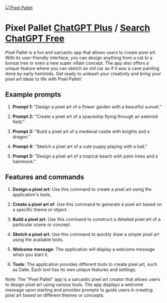 
[![Pixel Pallet](https://files.oaiusercontent.com/file-RD2nWAhYI01KVxISrxaTVlfI?se=2123-10-16T01%3A41%3A19Z&sp=r&sv=2021-08-06&sr=b&rscc=max-age%3D31536000%2C%20immutable&rscd=attachment%3B%20filename%3Dd5a1be59-facf-424c-9e18-625dd1106eff.png&sig=bmOEp5%2BZE08wtvCqhwYLrcVv0GKAPiX%2BvlLbedMOAdY%3D)](https://chat.openai.com/g/g-y0aMlxun8-pixel-pallet)

# Pixel Pallet [ChatGPT Plus](https://chat.openai.com/g/g-y0aMlxun8-pixel-pallet) / [Search ChatGPT Free](https://gptcall.net/index.html#/?search=Pixel%20Pallet)

Pixel Pallet is a fun and sarcastic app that allows users to create pixel art. With its user-friendly interface, you can design anything from a cat to a bonsai tree or even a new super villain concept. The app also offers a unique feature where you can sketch an old car as if it was a cave painting done by early hominids. Get ready to unleash your creativity and bring your pixel art ideas to life with Pixel Pallet!

## Example prompts

1. **Prompt 1:** "Design a pixel art of a flower garden with a beautiful sunset."

2. **Prompt 2:** "Create a pixel art of a spaceship flying through an asteroid field."

3. **Prompt 3:** "Build a pixel art of a medieval castle with knights and a dragon."

4. **Prompt 4:** "Sketch a pixel art of a cute puppy playing with a ball."

5. **Prompt 5:** "Design a pixel art of a tropical beach with palm trees and a hammock."

## Features and commands

1. **Design a pixel art**: Use this command to create a pixel art using the application's tools.

2. **Create a pixel art of**: Use this command to generate a pixel art based on a specific theme or object.

3. **Build a pixel art**: Use this command to construct a detailed pixel art of a particular scene or concept.

4. **Sketch a pixel art**: Use this command to quickly draw a simple pixel art using the available tools.

5. **Welcome message**: The application will display a welcome message when you start it.

6. **Tools**: The application provides different tools to create pixel art, such as Dalle. Each tool has its own unique features and settings.

Note: The "Pixel Pallet" app is a sarcastic pixel art creator that allows users to design pixel art using various tools. The app displays a welcome message upon starting and provides prompts to guide users in creating pixel art based on different themes or concepts.


